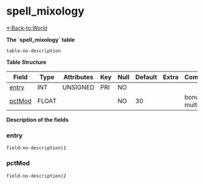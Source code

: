 # spell_mixology

[<-Back-to:World](database-world)

**The \`spell_mixology\` table**

`table-no-description`

**Table Structure**

| Field             | Type  | Attributes | Key | Null | Default | Extra | Comment          |
| ----------------- | ----- | ---------- | --- | ---- | ------- | ----- | ---------------- |
| [entry](#entry)   | INT   | UNSIGNED   | PRI | NO   |         |       |                  |
| [pctMod](#pctmod) | FLOAT |            |     | NO   | 30      |       | bonus multiplier |

**Description of the fields**

### entry

`field-no-description|1`

### pctMod

`field-no-description|2`
